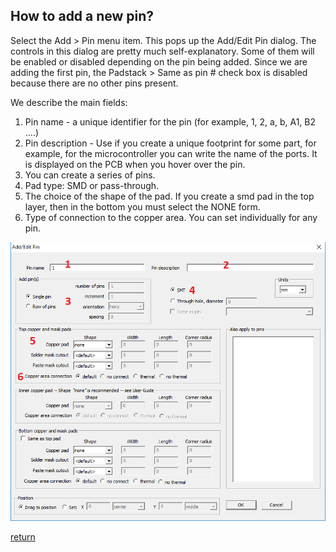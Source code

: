 ## How to add a new pin?

Select the Add > Pin menu item. This pops up the Add/Edit Pin dialog. The controls in this dialog are pretty much self-explanatory. Some of them will be enabled or disabled depending on the pin being added. Since we are adding the first pin, the Padstack > Same as pin # check box is disabled because there are no other pins present. 

We describe the main fields:

1) Pin name - a unique identifier for the pin (for example, 1, 2, a, b, A1, B2 ....)
2) Pin description - Use if you create a unique footprint for some part, for example, for the microcontroller you can write the name of the ports. It is displayed on the PCB when you hover over the pin.
3) You can create a series of pins.
4) Pad type: SMD or pass-through.
4) The choice of the shape of the pad. If you create a smd pad in the top layer, then in the bottom you must select the NONE form.
5) Type of connection to the copper area. You can set individually for any pin.

![](pictures/add_pin.png)

[return](How_to.md)
